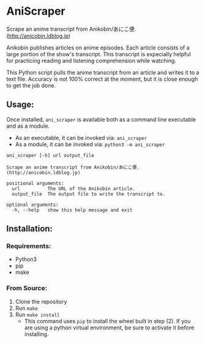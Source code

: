 # AniScraper

Scrape an anime transcript from Anikobin/あにこ便. (http://anicobin.ldblog.jp)

Anikobin publishes articles on anime episodes. Each article consists
of a large portion of the show's transcript. This transcript is
expecially helpful for practicing reading and listening comprehension
while watching.

This Python script pulls the anime transcript from an article and writes it to a
text file. Accuracy is not 100% correct at the moment, but it is close
enough to get the job done.

## Usage:
Once installed, `ani_scraper` is available both as a command line executable and as a module.
* As an executable, it can be invoked via: `ani_scraper`
* As a module, it can be invoked via: `python3 -m ani_scraper`

```
ani_scraper [-h] url output_file

Scrape an anime transcript from Anikobin/あにこ便. (http://anicobin.ldblog.jp)

positional arguments:
  url          The URL of the Anikobin article.
  output_file  The output file to write the transcript to.

optional arguments:
  -h, --help   show this help message and exit
```

## Installation:

### Requirements:
* Python3
* pip
* make

### From Source:
1. Clone the repository
2. Run `make`
3. Run `make install`
    * This command uses `pip` to install the wheel built in step (2). If you are using a python virtual environment, be sure to activate it before installing.
